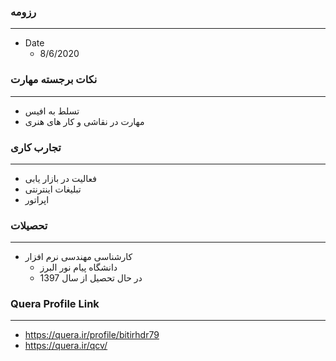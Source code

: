### رزومه

---

+ Date
  - 8/6/2020

### نکات برجسته مهارت

---

+ تسلط به افیس
+ مهارت در نقاشی و کار های هنری

### تجارب کاری

---

+ فعالیت در بازار یابی
+ تبلیغات اینترنتی
+ اپراتور
  
  
### تحصیلات

---

+ کارشناسی مهندسی نرم افزار
  - دانشگاه پیام نور البرز
  - در حال تحصیل از سال 1397
  
  
### Quera Profile Link

---

+ https://quera.ir/profile/bitirhdr79
+ https://quera.ir/qcv/

